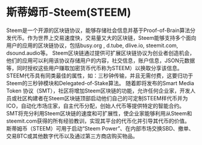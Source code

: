 # 斯蒂姆币-Steem(STEEM)

Steem是一个开源的区块链协议，能够存储社会信息并基于Proof-of-Brain算法分发代币。作为世界上交易速度快，交易量又大的区块链，Steem能够支持多个面向用户的应用的区块链协议，包括busy.org , d.tube, dlive.io, steemit.com, dsound.audio等。
Steem区块链通过提供可扩展区块链协议为创业者创造机会，他们的应用可以利用该协议存储用户的内容，社交信息，账户信息，JSON元数据等，同时授权这些用户赚取加密货币代币称为STEEM）以换取分享该信息。 STEEM代币具有同类最佳的属性，如：三秒钟传输，并且无需付费，这要归功于Steem的三秒钟模块和Delegated-of-Stake算法。
随着即将发布的Smart Media Token 协议（SMT），社区将增加Steem区块链的功能，允许任何企业家，开发人员或社区构建者在Steem区块链顶部启动他们自己的可定制STEEM样代币并为ICO，自动化市场庄家，自主代币分配，创始人代币等提供特定的智能合约。 SMT将充分利用Steem区块链的速度和可扩展性，使企业家能够利用从Steem和steemit.com获得的所有经验教训，实现其平台的代币化并引导其代币的价值。
斯蒂姆币（STEEM）可用于启动“Steem Power”、在内部市场交换SBD、撤单、交易BTC或其他数字代币以及通过第三方商店购买物品。


